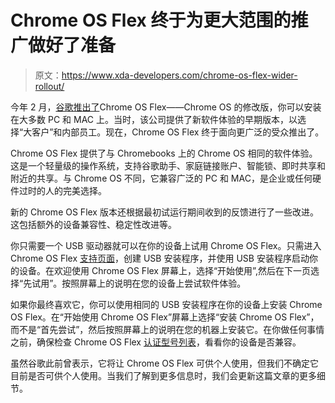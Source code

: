 # Chrome OS Flex 终于为更大范围的推广做好了准备

> 原文：<https://www.xda-developers.com/chrome-os-flex-wider-rollout/>

今年 2 月，[谷歌推出了](https://www.xda-developers.com/chrome-os-flex/)Chrome OS Flex——Chrome OS 的修改版，你可以安装在大多数 PC 和 MAC 上。当时，该公司提供了新软件体验的早期版本，以选择“大客户”和内部员工。现在，Chrome OS Flex 终于面向更广泛的受众推出了。

Chrome OS Flex 提供了与 Chromebooks 上的 Chrome OS 相同的软件体验。这是一个轻量级的操作系统，支持谷歌助手、家庭链接账户、智能锁、即时共享和附近的共享。与 Chrome OS 不同，它兼容广泛的 PC 和 MAC，是企业或任何硬件过时的人的完美选择。

新的 Chrome OS Flex 版本还根据最初试运行期间收到的反馈进行了一些改进。这包括额外的设备兼容性、稳定性改进等。

你只需要一个 USB 驱动器就可以在你的设备上试用 Chrome OS Flex。只需进入 Chrome OS Flex [支持页面](https://support.google.com/chromeosflex/answer/11552529?hl=en&ref_topic=11551271)，创建 USB 安装程序，并使用 USB 安装程序启动你的设备。在欢迎使用 Chrome OS Flex 屏幕上，选择“开始使用”,然后在下一页选择“先试用”。按照屏幕上的说明在您的设备上尝试软件体验。

如果你最终喜欢它，你可以使用相同的 USB 安装程序在你的设备上安装 Chrome OS Flex。在“开始使用 Chrome OS Flex”屏幕上选择“安装 Chrome OS Flex”，而不是“首先尝试”，然后按照屏幕上的说明在您的机器上安装它。在你做任何事情之前，确保检查 Chrome OS Flex [认证型号列表](https://support.google.com/chromeosflex/answer/11513094)，看看你的设备是否兼容。

虽然谷歌此前曾表示，它将让 Chrome OS Flex 可供个人使用，但我们不确定它目前是否可供个人使用。当我们了解到更多信息时，我们会更新这篇文章的更多细节。